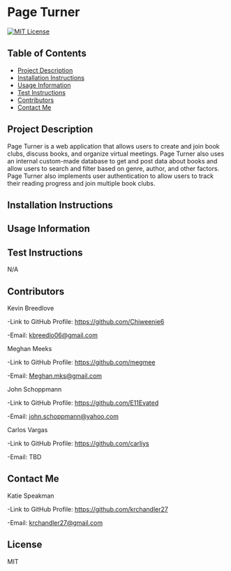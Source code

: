 # Page Turner

[![MIT License](https://img.shields.io/badge/License-MIT-blue)]((https://opensource.org/licenses/MIT))

## Table of Contents
* [Project Description](#project-description)
* [Installation Instructions](#installation-instructions)
* [Usage Information](#usage-information)
* [Test Instructions](#test-instructions)
* [Contributors](#contributors)
* [Contact Me](#contact-me)

## Project Description
Page Turner is a web application that allows users to create and join book clubs, discuss books, and organize virtual meetings. Page Turner also uses an internal custom-made database to get and post data about books and allow users to search and filter based on genre, author, and other factors. Page Turner also implements user authentication to allow users to track their reading progress and join multiple book clubs.

## Installation Instructions


## Usage Information


## Test Instructions
N/A

## Contributors
Kevin Breedlove

-Link to GitHub Profile: https://github.com/Chiweenie6

-Email: kbreedlo06@gmail.com

Meghan Meeks

-Link to GitHub Profile: https://github.com/megmee

-Email: Meghan.mks@gmail.com

John Schoppmann

-Link to GitHub Profile: https://github.com/E11Evated

-Email: john.schoppmann@yahoo.com

Carlos Vargas

-Link to GitHub Profile: https://github.com/carliys

-Email: TBD

## Contact Me
Katie Speakman

-Link to GitHub Profile: https://github.com/krchandler27

-Email: krchandler27@gmail.com

## License
MIT